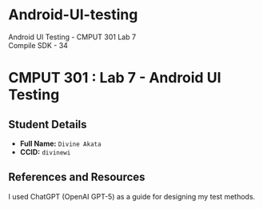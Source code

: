 # Android-UI-testing
Android UI Testing - CMPUT 301 Lab 7   
Compile SDK - 34

# CMPUT 301 : Lab 7 - Android UI Testing

## Student Details

- **Full Name:** `Divine Akata`
- **CCID:** `divinewi`

## References and Resources

I used ChatGPT (OpenAI GPT-5) as a guide for designing my test methods.
